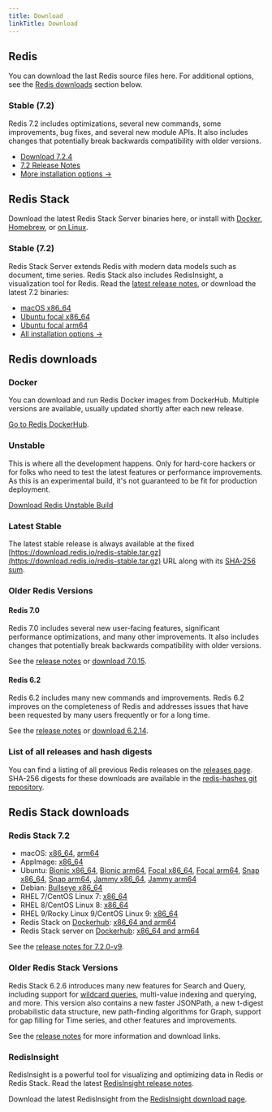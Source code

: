 ```yaml
---
title: Download
linkTitle: Download
---
```

<div class="download-cards">
<div id="download-redis">

## Redis

You can download the last Redis source files here. For additional options, see the [Redis downloads](#redis-downloads) section below.

### Stable (7.2)

Redis 7.2 includes optimizations, several new commands, some improvements, bug fixes, and several new module APIs. It also includes changes that potentially break backwards compatibility with older versions.

* [Download 7.2.4](https://github.com/redis/redis/archive/7.2.4.tar.gz)
* [7.2 Release Notes](https://raw.githubusercontent.com/redis/redis/7.2/00-RELEASENOTES)
* [More installation options ->](#redis-downloads)

</div>

<div id="download-redis-stack">

## Redis Stack

Download the latest Redis Stack Server binaries here, or install with [Docker](/docs/install/install-stack/docker/), [Homebrew](/docs/stack/get-started/install/mac-os), or [on Linux](/docs/stack/get-started/install/linux).

### Stable (7.2)

Redis Stack Server extends Redis with modern data models such as document, time series. Redis Stack also includes RedisInsight, a visualization tool for Redis. Read the [latest release notes](https://github.com/redis-stack/redis-stack/releases/tag/v7.2.0-v10), or download the latest 7.2 binaries:

* [macOS x86_64](https://packages.redis.io/redis-stack/redis-stack-server-7.2.0-v9.catalina.x86_64.zip)
* [Ubuntu focal x86_64](https://packages.redis.io/redis-stack/redis-stack-server-7.2.0-v9.focal.x86_64.tar.gz)
* [Ubuntu focal arm64](https://packages.redis.io/redis-stack/redis-stack-server-7.2.0-v9.focal.arm64.tar.gz)
* [All installation options ->](#redis-stack-downloads)
</div>
</div>

<div id="download-details">

## Redis downloads

### Docker

You can download and run Redis Docker images from DockerHub. Multiple versions are available, usually updated shortly after each new release.

[Go to Redis DockerHub](https://hub.docker.com/_/redis).

### Unstable

This is where all the development happens. Only for hard-core hackers or for folks who need to test the latest features or performance improvements. As this is an experimental build, it's not guaranteed to be fit for production deployment.

[Download Redis Unstable Build](https://github.com/redis/redis/archive/unstable.tar.gz)

### Latest Stable

The latest stable release is always available at the fixed [https://download.redis.io/redis-stable.tar.gz](https://download.redis.io/redis-stable.tar.gz) URL along with its [SHA-256 sum](https://download.redis.io/redis-stable.tar.gz.SHA256SUM).

### Older Redis Versions

#### Redis 7.0

Redis 7.0 includes several new user-facing features, significant performance optimizations, and many other improvements. It also includes changes that potentially break backwards compatibility with older versions.

See the [release notes](https://raw.githubusercontent.com/redis/redis/7.0/00-RELEASENOTES) or [download 7.0.15](https://download.redis.io/releases/redis-7.0.15.tar.gz).

#### Redis 6.2

Redis 6.2 includes many new commands and improvements. Redis 6.2 improves on the completeness of Redis and addresses issues that have been requested by many users frequently or for a long time.

See the [release notes](https://raw.githubusercontent.com/redis/redis/6.2/00-RELEASENOTES) or [download 6.2.14](https://download.redis.io/releases/redis-6.2.14.tar.gz).


### List of all releases and hash digests

You can find a listing of all previous Redis releases on the [releases page](https://download.redis.io/releases/). SHA-256 digests for these downloads are available in the [redis-hashes git repository](https://github.com/redis/redis-hashes/).

## Redis Stack downloads

### Redis Stack 7.2

* macOS: [x86_64](https://packages.redis.io/redis-stack/redis-stack-server-7.2.0-v9.catalina.x86_64.zip), [arm64](https://packages.redis.io/redis-stack/redis-stack-server-7.2.0-v9.monterey.arm64.zip)
* AppImage: [x86_64](https://packages.redis.io/redis-stack/redis-stack-server-7.2.0-v9-x86_64.AppImage)
* Ubuntu: [Bionic x86_64](https://packages.redis.io/redis-stack/redis-stack-server-7.2.0-v9.bionic.x86_64.tar.gz), [Bionic arm64](https://packages.redis.io/redis-stack/redis-stack-server-7.2.0-v9.bionic.arm64.tar.gz), [Focal x86_64](https://packages.redis.io/redis-stack/redis-stack-server-7.2.0-v9.focal.x86_64.tar.gz), [Focal arm64](https://packages.redis.io/redis-stack/redis-stack-server-7.2.0-v9.focal.arm64.tar.gz), [Snap x86_64](https://packages.redis.io/redis-stack/redis-stack-server-7.2.0-v9.x86_64.snap), [Snap arm64](https://packages.redis.io/redis-stack/redis-stack-server-7.2.0-v9.arm64.snap), [Jammy x86_64](https://packages.redis.io/redis-stack/redis-stack-server-7.2.0-v9.jammy.x86_64.tar.gz), [Jammy arm64](https://packages.redis.io/redis-stack/redis-stack-server-7.2.0-v9.jammy.arm64.tar.gz)
* Debian: [Bullseye x86_64](https://packages.redis.io/redis-stack/redis-stack-server-7.2.0-v9.bullseye.x86_64.tar.gz)
* RHEL 7/CentOS Linux 7: [x86_64](https://packages.redis.io/redis-stack/redis-stack-server-7.2.0-v9.rhel7.x86_64.tar.gz)
* RHEL 8/CentOS Linux 8: [x86_64](https://packages.redis.io/redis-stack/redis-stack-server-7.2.0-v9.rhel8.x86_64.tar.gz)
* RHEL 9/Rocky Linux 9/CentOS Linux 9: [x86_64](https://packages.redis.io/redis-stack/redis-stack-server-7.2.0-v9.rhel9.x86_64.tar.gz)
* Redis Stack on [Dockerhub](https://hub.docker.com/u/redis): [x86_64 and arm64](https://hub.docker.com/r/redis/redis-stack)
* Redis Stack server on [Dockerhub](https://hub.docker.com/u/redis): [x86_64 and arm64](https://hub.docker.com/r/redis/redis-stack-server)

See the [release notes for 7.2.0-v9](https://github.com/redis-stack/redis-stack/releases/tag/v7.2.0-v10).

### Older Redis Stack Versions

Redis Stack 6.2.6 introduces many new features for Search and Query, including support for [wildcard queries](/docs/interact/search-and-query/advanced-concepts/query_syntax/#wildcard-queries), multi-value indexing and querying, and more. This version also contains a new faster JSONPath, a new t-digest probabilistic data structure, new path-finding algorithms for Graph, support for gap filling for Time series, and other features and improvements.

See the [release notes](https://github.com/redis-stack/redis-stack/releases/tag/v6.2.6-v14) for more information and download links.


### RedisInsight

RedisInsight is a powerful tool for visualizing and optimizing data in Redis or Redis Stack. Read the latest [RedisInsight release notes](https://github.com/RedisInsight/RedisInsight/releases).

Download the latest RedisInsight from the [RedisInsight download page](https://redis.com/redis-enterprise/redis-insight/).

</div>
